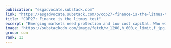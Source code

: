```yaml
---
publication: "esgadvocate.substack.com"
link: "https://esgadvocate.substack.com/p/cop27-finance-is-the-litmus-test"
title: "COP27: Finance is the litmus test"
excerpt: "Emerging markets need protection and low cost capital. Who will step up?"
image: "https://substackcdn.com/image/fetch/w_1200,h_600,c_limit,f_jpg,q_auto:good,fl_progressive:steep/https%3A%2F%2Fbucketeer-e05bbc84-baa3-437e-9518-adb32be77984.s3.amazonaws.com%2Fpublic%2Fimages%2F5c94d645-3d6c-4cec-a9e6-4c3c1c1d0efe_1125x750.jpeg"
group: con
rank: 13
---
```

